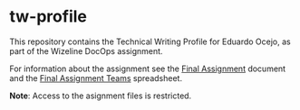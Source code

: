 # tw-profile

This repository contains the Technical Writing Profile for Eduardo Ocejo, as part of the Wizeline DocOps assignment.

For information about the assignment see the [Final Assignment](https://docs.google.com/document/d/1Tz_xG8JD6K1xX7LNZpY28QPRyPO_D6FdX_PmZ16XzW0/edit) document and the [Final Assignment Teams](https://docs.google.com/spreadsheets/d/1_SpqyHRzhZDTS3Te05BmRIdr4WMw23_xodqG9mxq2rE/edit#gid=0) spreadsheet.

**Note**: Access to the asignment files is restricted.
